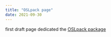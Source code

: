 ```yaml
---
title: "OSLpack page"
date: 2021-09-30
---
```


first draft page dedicated the [OSLpack package](https://zink-antoine.github.io/OSLpack/)
